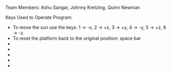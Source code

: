 Team Members: Ashu Sangar, Johnny Kretzing, Quinn Newman

Keys Used to Operate Program: 
- To move the sun use the keys: 1 -> -x, 2 -> +x, 3 -> +y, 4 -> -y, 5 -> +z, 6 -> -z.
- To reset the platform back to the original position: space bar
-
-
-
-
-